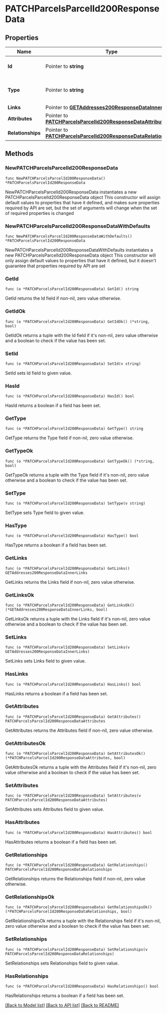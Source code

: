 # PATCHParcelsParcelId200ResponseData

## Properties

Name | Type | Description | Notes
------------ | ------------- | ------------- | -------------
**Id** | Pointer to **string** | The resource&#39;s id | [optional] 
**Type** | Pointer to **string** | The resource&#39;s type | [optional] [default to "parcels"]
**Links** | Pointer to [**GETAddresses200ResponseDataInnerLinks**](GETAddresses200ResponseDataInnerLinks.md) |  | [optional] 
**Attributes** | Pointer to [**PATCHParcelsParcelId200ResponseDataAttributes**](PATCHParcelsParcelId200ResponseDataAttributes.md) |  | [optional] 
**Relationships** | Pointer to [**PATCHParcelsParcelId200ResponseDataRelationships**](PATCHParcelsParcelId200ResponseDataRelationships.md) |  | [optional] 

## Methods

### NewPATCHParcelsParcelId200ResponseData

`func NewPATCHParcelsParcelId200ResponseData() *PATCHParcelsParcelId200ResponseData`

NewPATCHParcelsParcelId200ResponseData instantiates a new PATCHParcelsParcelId200ResponseData object
This constructor will assign default values to properties that have it defined,
and makes sure properties required by API are set, but the set of arguments
will change when the set of required properties is changed

### NewPATCHParcelsParcelId200ResponseDataWithDefaults

`func NewPATCHParcelsParcelId200ResponseDataWithDefaults() *PATCHParcelsParcelId200ResponseData`

NewPATCHParcelsParcelId200ResponseDataWithDefaults instantiates a new PATCHParcelsParcelId200ResponseData object
This constructor will only assign default values to properties that have it defined,
but it doesn't guarantee that properties required by API are set

### GetId

`func (o *PATCHParcelsParcelId200ResponseData) GetId() string`

GetId returns the Id field if non-nil, zero value otherwise.

### GetIdOk

`func (o *PATCHParcelsParcelId200ResponseData) GetIdOk() (*string, bool)`

GetIdOk returns a tuple with the Id field if it's non-nil, zero value otherwise
and a boolean to check if the value has been set.

### SetId

`func (o *PATCHParcelsParcelId200ResponseData) SetId(v string)`

SetId sets Id field to given value.

### HasId

`func (o *PATCHParcelsParcelId200ResponseData) HasId() bool`

HasId returns a boolean if a field has been set.

### GetType

`func (o *PATCHParcelsParcelId200ResponseData) GetType() string`

GetType returns the Type field if non-nil, zero value otherwise.

### GetTypeOk

`func (o *PATCHParcelsParcelId200ResponseData) GetTypeOk() (*string, bool)`

GetTypeOk returns a tuple with the Type field if it's non-nil, zero value otherwise
and a boolean to check if the value has been set.

### SetType

`func (o *PATCHParcelsParcelId200ResponseData) SetType(v string)`

SetType sets Type field to given value.

### HasType

`func (o *PATCHParcelsParcelId200ResponseData) HasType() bool`

HasType returns a boolean if a field has been set.

### GetLinks

`func (o *PATCHParcelsParcelId200ResponseData) GetLinks() GETAddresses200ResponseDataInnerLinks`

GetLinks returns the Links field if non-nil, zero value otherwise.

### GetLinksOk

`func (o *PATCHParcelsParcelId200ResponseData) GetLinksOk() (*GETAddresses200ResponseDataInnerLinks, bool)`

GetLinksOk returns a tuple with the Links field if it's non-nil, zero value otherwise
and a boolean to check if the value has been set.

### SetLinks

`func (o *PATCHParcelsParcelId200ResponseData) SetLinks(v GETAddresses200ResponseDataInnerLinks)`

SetLinks sets Links field to given value.

### HasLinks

`func (o *PATCHParcelsParcelId200ResponseData) HasLinks() bool`

HasLinks returns a boolean if a field has been set.

### GetAttributes

`func (o *PATCHParcelsParcelId200ResponseData) GetAttributes() PATCHParcelsParcelId200ResponseDataAttributes`

GetAttributes returns the Attributes field if non-nil, zero value otherwise.

### GetAttributesOk

`func (o *PATCHParcelsParcelId200ResponseData) GetAttributesOk() (*PATCHParcelsParcelId200ResponseDataAttributes, bool)`

GetAttributesOk returns a tuple with the Attributes field if it's non-nil, zero value otherwise
and a boolean to check if the value has been set.

### SetAttributes

`func (o *PATCHParcelsParcelId200ResponseData) SetAttributes(v PATCHParcelsParcelId200ResponseDataAttributes)`

SetAttributes sets Attributes field to given value.

### HasAttributes

`func (o *PATCHParcelsParcelId200ResponseData) HasAttributes() bool`

HasAttributes returns a boolean if a field has been set.

### GetRelationships

`func (o *PATCHParcelsParcelId200ResponseData) GetRelationships() PATCHParcelsParcelId200ResponseDataRelationships`

GetRelationships returns the Relationships field if non-nil, zero value otherwise.

### GetRelationshipsOk

`func (o *PATCHParcelsParcelId200ResponseData) GetRelationshipsOk() (*PATCHParcelsParcelId200ResponseDataRelationships, bool)`

GetRelationshipsOk returns a tuple with the Relationships field if it's non-nil, zero value otherwise
and a boolean to check if the value has been set.

### SetRelationships

`func (o *PATCHParcelsParcelId200ResponseData) SetRelationships(v PATCHParcelsParcelId200ResponseDataRelationships)`

SetRelationships sets Relationships field to given value.

### HasRelationships

`func (o *PATCHParcelsParcelId200ResponseData) HasRelationships() bool`

HasRelationships returns a boolean if a field has been set.


[[Back to Model list]](../README.md#documentation-for-models) [[Back to API list]](../README.md#documentation-for-api-endpoints) [[Back to README]](../README.md)


